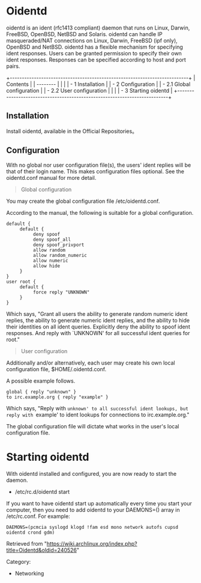 Oidentd
=======

oidentd is an ident (rfc1413 compliant) daemon that runs on Linux,
Darwin, FreeBSD, OpenBSD, NetBSD and Solaris. oidentd can handle IP
masqueraded/NAT connections on Linux, Darwin, FreeBSD (ipf only),
OpenBSD and NetBSD. oidentd has a flexible mechanism for specifying
ident responses. Users can be granted permission to specify their own
ident responses. Responses can be specified according to host and port
pairs.

+--------------------------------------------------------------------------+
| Contents                                                                 |
| --------                                                                 |
|                                                                          |
| -   1 Installation                                                       |
| -   2 Configuration                                                      |
|     -   2.1 Global configuration                                         |
|     -   2.2 User configuration                                           |
|                                                                          |
| -   3 Starting oidentd                                                   |
+--------------------------------------------------------------------------+

Installation
------------

Install oidentd, available in the Official Repositories。

Configuration
-------------

With no global nor user configuration file(s), the users' ident replies
will be that of their login name. This makes configuration files
optional. See the oidentd.conf manual for more detail.

> Global configuration

You may create the global configuration file /etc/oidentd.conf.

According to the manual, the following is suitable for a global
configuration.

    default {
         default {
              deny spoof
              deny spoof_all
              deny spoof_privport
              allow random
              allow random_numeric
              allow numeric
              allow hide
         }
    }
    user root {
         default {
              force reply "UNKNOWN"
         }
    }

Which says, "Grant all users the ability to generate random numeric
ident replies, the ability to generate numeric ident replies, and the
ability to hide their identities on all ident queries. Explicitly deny
the ability to spoof ident responses. And reply with `UNKNOWN' for all
successful ident queries for root."

> User configuration

Additionally and/or alternatively, each user may create his own local
configuration file, $HOME/.oidentd.conf.

A possible example follows.

    global { reply "unknown" }
    to irc.example.org { reply "example" }

Which says, "Reply with `unknown' to all successful ident lookups, but
reply with `example' to ident lookups for connections to
irc.example.org."

The global configuration file will dictate what works in the user's
local configuration file.

Starting oidentd
================

With oidentd installed and configured, you are now ready to start the
daemon.

-   /etc/rc.d/oidentd start

If you want to have oidentd start up automatically every time you start
your computer, then you need to add oidentd to your DAEMONS=() array in
/etc/rc.conf. For example:

    DAEMONS=(pcmcia syslogd klogd !fam esd mono network autofs cupsd oidentd crond gdm)

Retrieved from
"https://wiki.archlinux.org/index.php?title=Oidentd&oldid=240526"

Category:

-   Networking
